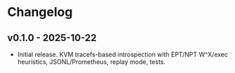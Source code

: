 # Changelog

## v0.1.0 - 2025-10-22
- Initial release. KVM tracefs-based introspection with EPT/NPT W^X/exec heuristics, JSONL/Prometheus, replay mode, tests.
